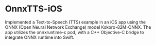 # OnnxTTS-iOS
Implemented a Text-to-Speech (TTS) example in an iOS app using the ONNX (Open Neural Network Exchange) model Kokoro-82M-ONNX. The app utilizes the onnxruntime-c pod, with a C++ Objective-C bridge to integrate ONNX runtime into Swift.
